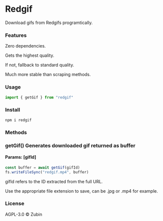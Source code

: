 # Redgif

 Download gifs from Redgifs programtically.

 ### Features

 Zero dependencies.

 Gets the highest quality.

 If not, fallback to standard quality.

 Much more stable than scraping methods.

### Usage

```js
import { getGif } from "redgif"
```

### Install

```shell
npm i redgif
```

### Methods

### getGif() Generates downloaded gif returned as buffer

#### Params: [gifId]

```js
const buffer = await getGif(gifId)
fs.writeFileSync("redgif.mp4", buffer)
```

gifId refers to the ID extracted from the full URL.

Use the appropriate file extension to save, can be .jpg or .mp4 for example.

### License

AGPL-3.0 ©️ Zubin